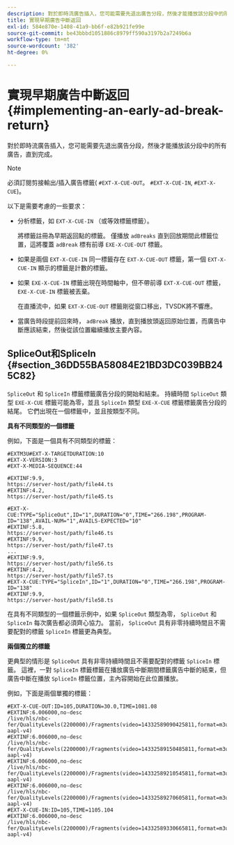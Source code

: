 ```yaml
---
description: 對於即時流廣告插入，您可能需要先退出廣告分段，然後才能播放該分段中的所有廣告，直到完成。
title: 實現早期廣告中斷返回
exl-id: 584e870e-1408-41a9-bb6f-e82b921fe99e
source-git-commit: be43bbbd1051886c8979ff590a3197b2a7249b6a
workflow-type: tm+mt
source-wordcount: '382'
ht-degree: 0%

---
```


# 實現早期廣告中斷返回{#implementing-an-early-ad-break-return}

對於即時流廣告插入，您可能需要先退出廣告分段，然後才能播放該分段中的所有廣告，直到完成。

>[!NOTE]
>
>必須訂閱剪接輸出/插入廣告標籤( `#EXT-X-CUE-OUT`。 `#EXT-X-CUE-IN`, `#EXT-X-CUE`)。

以下是需要考慮的一些要求：

* 分析標籤，如 `EXT-X-CUE-IN` （或等效標籤標籤）。

   將標籤註冊為早期返回點的標籤。 僅播放 `adBreaks` 直到回放期間此標籤位置，這將覆蓋 `adBreak` 標有前導 `EXE-X-CUE-OUT` 標籤。

* 如果是兩個 `EXT-X-CUE-IN` 同一標籤存在 `EXT-X-CUE-OUT` 標籤，第一個 `EXT-X-CUE-IN` 顯示的標籤是計數的標籤。

* 如果 `EXE-X-CUE-IN` 標籤出現在時間軸中，但不帶前導 `EXT-X-CUE-OUT` 標籤， `EXE-X-CUE-IN` 標籤被丟棄。

   在直播流中，如果 `EXT-X-CUE-OUT` 標籤剛從窗口移出，TVSDK將不響應。

* 當廣告時段提前回來時， `adBreak` 播放，直到播放頭返回原始位置，而廣告中斷應該結束，然後從該位置繼續播放主要內容。

## SpliceOut和SpliceIn {#section_36DD55BA58084E21BD3DC039BB245C82}

`SpliceOut` 和 `SpliceIn` 標籤標籤廣告分段的開始和結束。 持續時間 `SpliceOut` 類型 `EXE-X-CUE` 標籤可能為零，並且 `SpliceIn` 類型 `EXE-X-CUE` 標籤標籤廣告分段的結尾。 它們出現在一個標籤中，並且按類型不同。

**具有不同類型的一個標籤**

例如，下面是一個具有不同類型的標籤：

```
#EXTM3U#EXT-X-TARGETDURATION:10
#EXT-X-VERSION:3
#EXT-X-MEDIA-SEQUENCE:44
  
#EXTINF:9.9,
https://server-host/path/file44.ts
#EXTINF:4.2,
https://server-host/path/file45.ts
  
#EXT-X-CUE:TYPE="SpliceOut",ID="1",DURATION="0",TIME="266.198",PROGRAM-ID="138",AVAIL-NUM="1",AVAILS-EXPECTED="10"
#EXTINF:5.8,
https://server-host/path/file46.ts
#EXTINF:9.9,
https://server-host/path/file47.ts
...
#EXTINF:9.9,
https://server-host/path/file56.ts
#EXTINF:4.2,
https://server-host/path/file57.ts
#EXT-X-CUE:TYPE="SpliceIn",ID="1",DURATION="0",TIME="266.198",PROGRAM-ID="138"
#EXTINF:9.9,
https://server-host/path/file58.ts
```

在具有不同類型的一個標籤示例中，如果 `SpliceOut` 類型為零， `SpliceOut` 和 `SpliceIn` 每次廣告都必須齊心協力。 當前， `SpliceOut` 具有非零持續時間且不需要配對的標籤 `SpliceIn` 標籤更為典型。

**兩個獨立的標籤**

更典型的情形是 `SpliceOut` 具有非零持續時間且不需要配對的標籤 `SpliceIn` 標籤。 這裡，一對 `SpliceIn` 標籤標籤在播放廣告中斷期間標籤廣告中斷的結束，但廣告中斷在播放 `SpliceIn` 標籤位置，主內容開始在此位置播放。

例如，下面是兩個單獨的標籤：

```
#EXT-X-CUE-OUT:ID=105,DURATION=30.0,TIME=1081.08
#EXTINF:6.006000,no-desc
/live/hls/nbc-fer/QualityLevels(2200000)/Fragments(video=14332589090425811,format=m3u8-aapl-v4)
#EXTINF:6.006000,no-desc
/live/hls/nbc-fer/QualityLevels(2200000)/Fragments(video=14332589150485811,format=m3u8-aapl-v4)
#EXTINF:6.006000,no-desc
/live/hls/nbc-fer/QualityLevels(2200000)/Fragments(video=14332589210545811,format=m3u8-aapl-v4)
#EXTINF:6.006000,no-desc
/live/hls/nbc-fer/QualityLevels(2200000)/Fragments(video=14332589270605811,format=m3u8-aapl-v4)
#EXT-X-CUE-IN:ID=105,TIME=1105.104
#EXTINF:6.006000,no-desc
/live/hls/nbc-fer/QualityLevels(2200000)/Fragments(video=14332589330665811,format=m3u8-aapl-v4)
```
